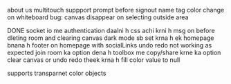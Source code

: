 about us
multitouch suppport
prompt before signout
name tag color change on whiteboard
bug: canvas disappear on selecting outside area

DONE
socket io me authentication daalni h
css achi krni h
msg on before dleting room and clearing canvas
dark mode sb set krna h
ek homepage bnana h
footer on homepage with socialLinks
undo redo not working as expected
join room ka option dena h
toolbox me copy/share krne ka option
clear canvas or undo redo theek krna h
fill color value to null

supports transparnet color objects
